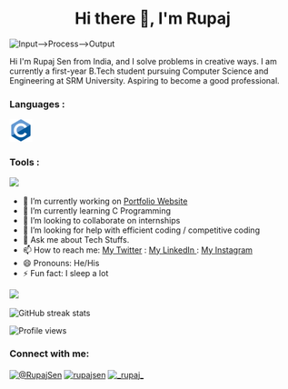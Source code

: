 <h1 align="center">     Hi there 👋,  I'm Rupaj     </h1>



![Input-->Process-->Output](https://mir-s3-cdn-cf.behance.net/project_modules/max_1200/79731568097599.5b50bca477735.jpg)

Hi I'm Rupaj Sen from India, and I solve problems in creative ways. I am currently a first-year B.Tech student pursuing Computer Science and Engineering at SRM University. Aspiring to become a good professional.

<h3 align="left">Languages :</h3>
<p align="left">  <img src="https://raw.githubusercontent.com/devicons/devicon/master/icons/c/c-original.svg" alt="c" width="40" height="40"/> </a> 



<h3 align="left">Tools :</h3>
<img src="https://img.shields.io/badge/Xcode-007ACC?style=for-the-badge&logo=Xcode&logoColor=white" </a>





- 🔭 I’m currently working on <a href="https://github.com/rupajsen/rupajsen.github.io">Portfolio Website</a>
- 🌱 I’m currently learning C Programming 
- 👯 I’m looking to collaborate on internships
- 🤔 I’m looking for help with efficient coding / competitive coding
- 💬 Ask me about Tech Stuffs.
- 📫 How to reach me: <a href="https://twitter.com/@RupajSen">My Twitter</a> :  <a href="https://linkedin.com/in/rupajsen/">My LinkedIn </a>  :   <a href="https://instagram.com/_rupaj_/">My Instagram </a> 
- 😄 Pronouns: He/His
- ⚡ Fun fact: I sleep a lot
<img src="https://github-readme-stats.vercel.app/api?username=rupajsen&&show_icons=true&title_color=ffffff&icon_color=bb2acf&text_color=daf7dc&bg_color=191919">



![GitHub streak stats](https://github-readme-streak-stats.herokuapp.com/?user=rupajsen)  

![Profile views](https://gpvc.arturio.dev/rupajsen)  




<h3 align="left">Connect with me:</h3>
<p align="left">
<a href="https://twitter.com/@RupajSen" target="blank"><img align="center" src="https://raw.githubusercontent.com/rahuldkjain/github-profile-readme-generator/master/src/images/icons/Social/twitter.svg" alt="@RupajSen" height="30" width="40" /></a>
<a href="https://linkedin.com/in/rupajsen/" target="blank"><img align="center" src="https://raw.githubusercontent.com/rahuldkjain/github-profile-readme-generator/master/src/images/icons/Social/linked-in-alt.svg" alt="rupajsen" height="30" width="40" /></a>
<a href="https://instagram.com/_rupaj_/" target="blank"><img align="center" src="https://raw.githubusercontent.com/rahuldkjain/github-profile-readme-generator/master/src/images/icons/Social/instagram.svg" alt="_rupaj_" height="30" width="40" /></a>
</p>
